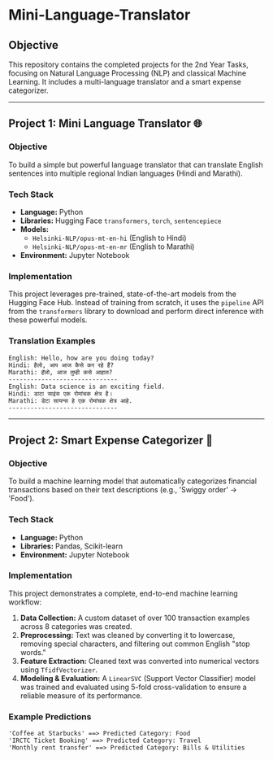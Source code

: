 # Mini-Language-Translator


## Objective
This repository contains the completed projects for the 2nd Year Tasks, focusing on Natural Language Processing (NLP) and classical Machine Learning. It includes a multi-language translator and a smart expense categorizer.

---
## Project 1: Mini Language Translator 🌐

### Objective
To build a simple but powerful language translator that can translate English sentences into multiple regional Indian languages (Hindi and Marathi).

### Tech Stack
* **Language:** Python
* **Libraries:** Hugging Face `transformers`, `torch`, `sentencepiece`
* **Models:**
    * `Helsinki-NLP/opus-mt-en-hi` (English to Hindi)
    * `Helsinki-NLP/opus-mt-en-mr` (English to Marathi)
* **Environment:** Jupyter Notebook

### Implementation
This project leverages pre-trained, state-of-the-art models from the Hugging Face Hub. Instead of training from scratch, it uses the `pipeline` API from the `transformers` library to download and perform direct inference with these powerful models.

### Translation Examples
```
English: Hello, how are you doing today?
Hindi: हैलो, आप आज कैसे कर रहे हैं?
Marathi: हॅलो, आज तुम्ही कसे आहात?
------------------------------
English: Data science is an exciting field.
Hindi: डाटा साइंस एक रोमांचक क्षेत्र है।
Marathi: डेटा सायन्स हे एक रोमांचक क्षेत्र आहे.
------------------------------
```

---
## Project 2: Smart Expense Categorizer 🧾

### Objective
To build a machine learning model that automatically categorizes financial transactions based on their text descriptions (e.g., 'Swiggy order' -> 'Food').

### Tech Stack
* **Language:** Python
* **Libraries:** Pandas, Scikit-learn
* **Environment:** Jupyter Notebook

### Implementation
This project demonstrates a complete, end-to-end machine learning workflow:
1.  **Data Collection:** A custom dataset of over 100 transaction examples across 8 categories was created.
2.  **Preprocessing:** Text was cleaned by converting it to lowercase, removing special characters, and filtering out common English "stop words."
3.  **Feature Extraction:** Cleaned text was converted into numerical vectors using `TfidfVectorizer`.
4.  **Modeling & Evaluation:** A `LinearSVC` (Support Vector Classifier) model was trained and evaluated using 5-fold cross-validation to ensure a reliable measure of its performance.

### Example Predictions
```
'Coffee at Starbucks' ==> Predicted Category: Food
'IRCTC Ticket Booking' ==> Predicted Category: Travel
'Monthly rent transfer' ==> Predicted Category: Bills & Utilities
```
